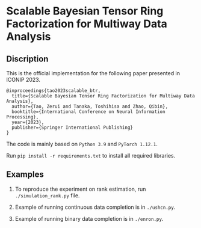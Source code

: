 # Scalable Bayesian Tensor Ring Factorization for Multiway Data Analysis

## Discription

This is the official implementation for the following paper presented in ICONIP 2023.
```
@inproceedings{tao2023scalable_btr,
  title={Scalable Bayesian Tensor Ring Factorization for Multiway Data Analysis},
  author={Tao, Zerui and Tanaka, Toshihisa and Zhao, Qibin},
  booktitle={International Conference on Neural Information Processing},
  year={2023},
  publisher={Springer International Publishing}
}
```

The code is mainly based on `Python 3.9` and `PyTorch 1.12.1`.

Run `pip install -r requirements.txt` to install all required libraries.

## Examples

1. To reproduce the experiment on rank estimation,
run `./simulation_rank.py` file.

2. Example of running continuous data completion is in `./ushcn.py`.

3. Example of running binary data completion is in `./enron.py`.
